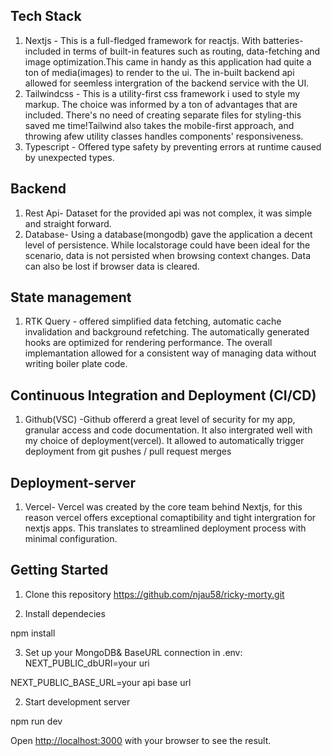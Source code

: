 ## Tech Stack
1. Nextjs - This is a full-fledged framework for reactjs. With batteries-included in terms of built-in features such as routing, data-fetching and image optimization.This came in handy as this application had quite a ton of media(images) to render to the ui. The in-built backend api allowed for seemless intergration of the backend service with the UI.
2. Tailwindcss -  This is a utility-first css framework i used to style my markup. The choice was informed by a ton of advantages that are included. There's no need of creating separate files for styling-this saved me time!Tailwind also takes the mobile-first approach, and throwing afew utility classes handles components' responsiveness.
3. Typescript - Offered type safety by  preventing errors at runtime caused by unexpected types.

## Backend
1. Rest Api- Dataset for the provided api was not complex, it was simple and straight forward.
2. Database- Using a database(mongodb) gave the application a decent level of persistence. While localstorage could have been ideal for the scenario, data is not persisted when browsing context changes. Data can also be lost if browser data is cleared.

## State management
1. RTK Query - offered simplified data fetching, automatic cache invalidation and background refetching. The automatically generated hooks are optimized for rendering performance. The overall implemantation allowed for a consistent way of managing data without writing boiler plate code.

## Continuous Integration and Deployment (CI/CD)
1. Github(VSC) -Github offererd a great level of security for my app, granular access and code documentation. It also intergrated well with my choice of deployment(vercel). It allowed to automatically trigger deployment from git pushes / pull request merges


## Deployment-server 
1. Vercel- Vercel was created by the core team behind Nextjs, for this reason vercel offers exceptional comaptibility and tight intergration for nextjs apps. This translates to streamlined deployment process with minimal configuration.


## Getting Started
1. Clone this repository
<clipboard-copy value="https://github.com/njau58/ricky-morty.git">https://github.com/njau58/ricky-morty.git</clipboard-copy>

2. Install dependecies

npm install


3. Set up your MongoDB& BaseURL connection in .env:
NEXT_PUBLIC_dbURI=your uri

NEXT_PUBLIC_BASE_URL=your api base url

2. Start development server

npm run dev

Open [http://localhost:3000](http://localhost:3000) with your browser to see the result.

